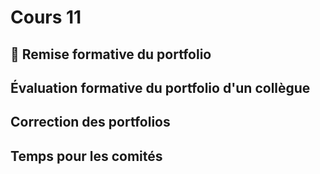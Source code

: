 # Cours 11
## 🚨 Remise formative du portfolio 

## Évaluation formative du portfolio d'un collègue

## Correction des portfolios

## Temps pour les comités
